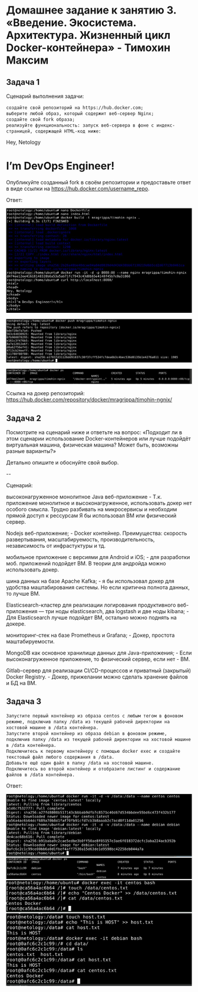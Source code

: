 # Домашнее задание к занятию 3. «Введение. Экосистема. Архитектура. Жизненный цикл Docker-контейнера» - Тимохин Максим

## Задача 1

Сценарий выполнения задачи:

    создайте свой репозиторий на https://hub.docker.com;
    выберите любой образ, который содержит веб-сервер Nginx;
    создайте свой fork образа;
    реализуйте функциональность: запуск веб-сервера в фоне с индекс-страницей, содержащей HTML-код ниже:

<html>
<head>
Hey, Netology
</head>
<body>
<h1>I’m DevOps Engineer!</h1>
</body>
</html>

Опубликуйте созданный fork в своём репозитории и предоставьте ответ в виде ссылки на https://hub.docker.com/username_repo.

Ответ:

![1](https://github.com/MrAgrippa/06-db/blob/main/img/05-03/1.JPG)

![2](https://github.com/MrAgrippa/06-db/blob/main/img/05-03/2.JPG)

![3](https://github.com/MrAgrippa/06-db/blob/main/img/05-03/3.JPG)

Ссылка на докер репозиторий: https://hub.docker.com/repository/docker/mragrippa/timohin-ngnix/

## Задача 2

Посмотрите на сценарий ниже и ответьте на вопрос: «Подходит ли в этом сценарии использование Docker-контейнеров или лучше подойдёт виртуальная машина, физическая машина? Может быть, возможны разные варианты?»

Детально опишите и обоснуйте свой выбор.

--

Сценарий:

высоконагруженное монолитное Java веб-приложение - Т.к. приложение монолитное и высоконагруженное, использовать докер нет особого смысла. Трудно разбивать на микросервисы и необходим прямой доступ к рессурсам Я бы использовал ВМ или физический сервер.  

Nodejs веб-приложение; - Docker контейнер. Преимущества: скорость развертывания, масштабируемость, производительность, независимость от инфрастуктуры и тд.

мобильное приложение c версиями для Android и iOS; - для разработки моб. приложений подойдет ВМ. В теории для андройда можно использовать докер. 

шина данных на базе Apache Kafka; - я бы использовал докер для удобства маштабирования системы. Но если критична полнота данных, то лучше ВМ.

Elasticsearch-кластер для реализации логирования продуктивного веб-приложения — три ноды elasticsearch, два logstash и две ноды kibana; - Для Elasticsearch лучше подойдет ВМ, остально можно поднять на докере.  

мониторинг-стек на базе Prometheus и Grafana; - Докер, простота маштабируемости.   

MongoDB как основное хранилище данных для Java-приложения; - Если высоконагруженное приложение, то физический сервер, если нет - ВМ. 

Gitlab-сервер для реализации CI/CD-процессов и приватный (закрытый) Docker Registry. - Докер, прижелании можно сделать хранение файлов и БД на ВМ.  

## Задача 3

    Запустите первый контейнер из образа centos c любым тегом в фоновом режиме, подключив папку /data из текущей рабочей директории на хостовой машине в /data контейнера.
    Запустите второй контейнер из образа debian в фоновом режиме, подключив папку /data из текущей рабочей директории на хостовой машине в /data контейнера.
    Подключитесь к первому контейнеру с помощью docker exec и создайте текстовый файл любого содержания в /data.
    Добавьте ещё один файл в папку /data на хостовой машине.
    Подключитесь во второй контейнер и отобразите листинг и содержание файлов в /data контейнера.

   
Ответ:

![4](https://github.com/MrAgrippa/06-db/blob/main/img/05-03/4.JPG)
![5](https://github.com/MrAgrippa/06-db/blob/main/img/05-03/5.JPG)
![6](https://github.com/MrAgrippa/06-db/blob/main/img/05-03/6.JPG)
![7](https://github.com/MrAgrippa/06-db/blob/main/img/05-03/7.JPG)
